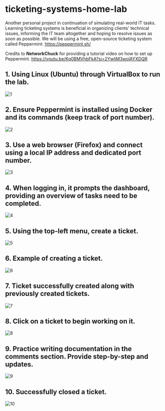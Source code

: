 # ticketing-systems-home-lab


Another personal project in continuation of simulating real-world IT tasks. Learning ticketing systems is beneficial in organizing clients' technical issues, informing the IT team altogether and hoping to resolve issues as soon as possible. We will be using a free, open-source ticketing system called Peppermint. https://peppermint.sh/

Credits to **NetworkChuck** for providing a tutorial video on how to set up Peppermint. https://youtu.be/Kq0BMVhbFkA?si=2YwljM3wolAYXDQR


## 1. Using Linux (Ubuntu) through VirtualBox to run the lab.
![1](https://github.com/sunny-band/active-directory-home-lab/assets/144818374/dfcac7d1-9a23-4283-b445-c1a67d2cc1a1)



## 2. Ensure Peppermint is installed using Docker and its commands (keep track of port number).
![2](https://github.com/sunny-band/active-directory-home-lab/assets/144818374/86574626-e8f0-4725-8b3a-d3b78e1a4249)


## 3. Use a web browser (Firefox) and connect using a local IP address and dedicated port number.
![3](https://github.com/sunny-band/active-directory-home-lab/assets/144818374/b916f13f-afb1-4f21-a35c-11ffe0fc92b2)


## 4. When logging in, it prompts the dashboard, providing an overview of tasks need to be completed.
![4](https://github.com/sunny-band/active-directory-home-lab/assets/144818374/c23cdb30-976d-4ff3-891a-18b16420ac08)



## 5. Using the top-left menu, create a ticket.
![5](https://github.com/sunny-band/active-directory-home-lab/assets/144818374/b8d5420b-1783-4378-8b53-4a062aa376f9)


## 6. Example of creating a ticket.
![6](https://github.com/sunny-band/active-directory-home-lab/assets/144818374/afbb4eae-f5a3-4949-a246-9dfab9656ac3)


## 7. Ticket successfully created along with previously created tickets.
![7](https://github.com/sunny-band/active-directory-home-lab/assets/144818374/8e69d8f9-9c53-4716-ba75-e43194624b11)


## 8. Click on a ticket to begin working on it.
![8](https://github.com/sunny-band/active-directory-home-lab/assets/144818374/bac1b8a2-6f43-4d59-b6ed-c1ca7cf892e1)


## 9. Practice writing documentation in the comments section. Provide step-by-step and updates.
![9](https://github.com/sunny-band/active-directory-home-lab/assets/144818374/8140727b-6b6c-4f87-ac64-7e958983363c)


## 10. Successfully closed a ticket.
![10](https://github.com/sunny-band/active-directory-home-lab/assets/144818374/f1c2c45c-5b81-42ce-994a-1efd4abb1731)

